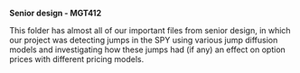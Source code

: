 **Senior design - MGT412**

This folder has almost all of our important files from senior design, in which our project was detecting jumps in the SPY using various jump diffusion models and investigating how these jumps had (if any) an effect on option prices with different pricing models.
